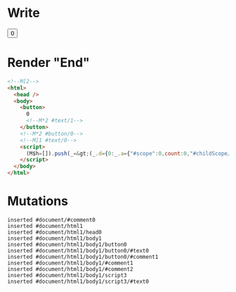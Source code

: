 # Write
  <!M[2><button>0<!M*2 #text/1></button><!M*2 #button/0><!M]1 #text/0><script>(M$h=[]).push(_=>(_.d={0:_.a={"#scope":0,count:0,"#childScope/0":_.c={"#scope":1,"#text/0!":_.b={"#scope":2}}},1:_.c,2:_.b},_.b._=_.a,_.d),[2,"packages/translator-tags/src/__tests__/fixtures/basic-nested-scope-custom-tag/template.marko_1_count/subscriber",2,"packages/translator-tags/src/__tests__/fixtures/basic-nested-scope-custom-tag/template.marko_1_count",])</script>


# Render "End"
```html
<!--M[2-->
<html>
  <head />
  <body>
    <button>
      0
      <!--M*2 #text/1-->
    </button>
    <!--M*2 #button/0-->
    <!--M]1 #text/0-->
    <script>
      (M$h=[]).push(_=&gt;(_.d={0:_.a={"#scope":0,count:0,"#childScope/0":_.c={"#scope":1,"#text/0!":_.b={"#scope":2}}},1:_.c,2:_.b},_.b._=_.a,_.d),[2,"packages/translator-tags/src/__tests__/fixtures/basic-nested-scope-custom-tag/template.marko_1_count/subscriber",2,"packages/translator-tags/src/__tests__/fixtures/basic-nested-scope-custom-tag/template.marko_1_count",])
    </script>
  </body>
</html>
```

# Mutations
```
inserted #document/#comment0
inserted #document/html1
inserted #document/html1/head0
inserted #document/html1/body1
inserted #document/html1/body1/button0
inserted #document/html1/body1/button0/#text0
inserted #document/html1/body1/button0/#comment1
inserted #document/html1/body1/#comment1
inserted #document/html1/body1/#comment2
inserted #document/html1/body1/script3
inserted #document/html1/body1/script3/#text0
```